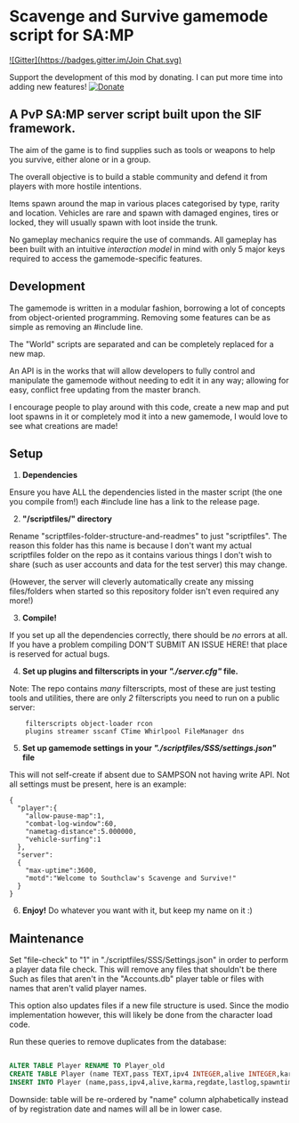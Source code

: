 # Scavenge and Survive gamemode script for SA:MP
[![Gitter](https://badges.gitter.im/Join Chat.svg)](https://gitter.im/Southclaw/ScavengeSurvive?utm_source=badge&utm_medium=badge&utm_campaign=pr-badge&utm_content=badge)

Support the development of this mod by donating. I can put more time into adding new features!
[![Donate](https://www.paypalobjects.com/en_GB/i/btn/btn_donate_SM.gif)](https://www.paypal.com/cgi-bin/webscr?cmd=_s-xclick&hosted_button_id=M7WJU7YN8PKGQ)

## A PvP SA:MP server script built upon the SIF framework.

The aim of the game is to find supplies such as tools or weapons to help you
survive, either alone or in a group.

The overall objective is to build a stable community and defend it from players
with more hostile intentions.

Items spawn around the map in various places categorised by type, rarity and
location. Vehicles are rare and spawn with damaged engines, tires or locked,
they will usually spawn with loot inside the trunk.

No gameplay mechanics require the use of commands. All gameplay has been built
with an intuitive _interaction model_ in mind with only 5 major keys required
to access the gamemode-specific features.


## Development

The gamemode is written in a modular fashion, borrowing a lot of concepts from
object-oriented programming. Removing some features can be as simple as removing
an #include line.

The "World" scripts are separated and can be completely replaced for a new map.

An API is in the works that will allow developers to fully control and
manipulate the gamemode without needing to edit it in any way; allowing for
easy, conflict free updating from the master branch.

I encourage people to play around with this code, create a new map and put loot
spawns in it or completely mod it into a new gamemode, I would love to see what
creations are made!


## Setup

1. **Dependencies**

 Ensure you have ALL the dependencies listed in the master script (the one you
 compile from!) each #include line has a link to the release page.

2. **"/scriptfiles/" directory**

 Rename "scriptfiles-folder-structure-and-readmes" to just "scriptfiles".
 The reason this folder has this name is because I don't want my actual
 scriptfiles folder on the repo as it contains various things I don't wish to
 share (such as user accounts and data for the test server) this may change.

 (However, the server will cleverly automatically create any missing
 files/folders when started so this repository folder isn't even required any
 more!)

3. **Compile!**

 If you set up all the dependencies correctly, there should be *no*
 errors at all. If you have a problem compiling DON'T SUBMIT AN ISSUE HERE!
 that place is reserved for actual bugs.

4. **Set up plugins and filterscripts in your _"./server.cfg"_ file.**

 Note: The repo contains *many* filterscripts, most of these are just testing
 tools and utilities, there are only *2* filterscripts you need to run on a
 public server:

        filterscripts object-loader rcon
        plugins streamer sscanf CTime Whirlpool FileManager dns

5. **Set up gamemode settings in your _"./scriptfiles/SSS/settings.json"_ file**

 This will not self-create if absent due to SAMPSON not having write API.
 Not all settings must be present, here is an example:
 ```
 {
   "player":{
     "allow-pause-map":1,
     "combat-log-window":60,
     "nametag-distance":5.000000,
     "vehicle-surfing":1
   },
   "server":
   {
     "max-uptime":3600,
     "motd":"Welcome to Southclaw's Scavenge and Survive!"
   }
 }
 ```

6. **Enjoy!**
 Do whatever you want with it, but keep my name on it :)


## Maintenance

Set "file-check" to "1" in "./scriptfiles/SSS/Settings.json" in order to perform
a player data file check. This will remove any files that shouldn't be there
Such as files that aren't in the "Accounts.db" player table or files with names
that aren't valid player names.

This option also updates files if a new file structure is used. Since the modio
implementation however, this will likely be done from the character load code.


Run these queries to remove duplicates from the database:

```sql

ALTER TABLE Player RENAME TO Player_old
CREATE TABLE Player (name TEXT,pass TEXT,ipv4 INTEGER,alive INTEGER,karma INTEGER,regdate INTEGER,lastlog INTEGER,spawntime INTEGER,spawns INTEGER,warnings INTEGER,aimshout TEXT,gpci TEXT)
INSERT INTO Player (name,pass,ipv4,alive,karma,regdate,lastlog,spawntime,spawns,warnings,aimshout,gpci) SELECT DISTINCT lower(name),pass,ipv4,alive,karma,regdate,lastlog,spawntime,spawns,warnings,aimshout,gpci FROM Player_old

```
Downside: table will be re-ordered by "name" column alphabetically instead of by
registration date and names will all be in lower case.
